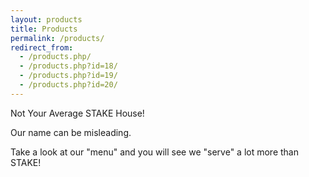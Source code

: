 ```yaml
---
layout: products
title: Products
permalink: /products/
redirect_from:
  - /products.php/
  - /products.php?id=18/
  - /products.php?id=19/
  - /products.php?id=20/
---
```


<div class="text-center">
    <p>Not Your Average STAKE House!</p>
    <p>Our name can be misleading.</p>
    <p>
        Take a look at our "menu" and you will see we "serve" a lot more
        than STAKE!
    </p>
</div>
